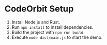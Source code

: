 # CodeOrbit Setup

1. Install Node.js and Rust.
2. Run `npm install` to install dependencies.
3. Build the project with `npm run build`.
4. Execute `node dist/main.js` to start the demo.
